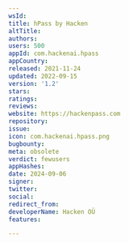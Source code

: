 ```yaml
---
wsId: 
title: hPass by Hacken
altTitle: 
authors: 
users: 500
appId: com.hackenai.hpass
appCountry: 
released: 2021-11-24
updated: 2022-09-15
version: '1.2'
stars: 
ratings: 
reviews: 
website: https://hackenpass.com
repository: 
issue: 
icon: com.hackenai.hpass.png
bugbounty: 
meta: obsolete
verdict: fewusers
appHashes: 
date: 2024-09-06
signer: 
twitter: 
social: 
redirect_from: 
developerName: Hacken OÜ
features: 

---
```



